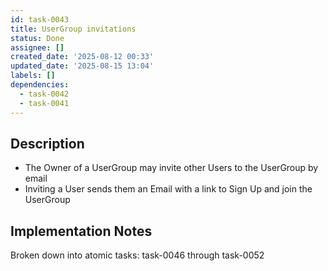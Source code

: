```yaml
---
id: task-0043
title: UserGroup invitations
status: Done
assignee: []
created_date: '2025-08-12 00:33'
updated_date: '2025-08-15 13:04'
labels: []
dependencies:
  - task-0042
  - task-0041
---
```


## Description

* The Owner of a UserGroup may invite other Users to the UserGroup by email 
* Inviting a User sends them an Email with a link to Sign Up and join the UserGroup

## Implementation Notes

Broken down into atomic tasks: task-0046 through task-0052
